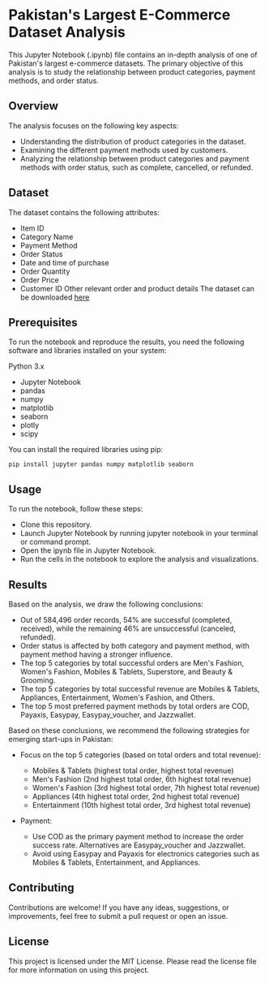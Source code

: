 # Pakistan's Largest E-Commerce Dataset Analysis
This Jupyter Notebook (.ipynb) file contains an in-depth analysis of one of Pakistan's largest e-commerce datasets. The primary objective of this analysis is to study the relationship between product categories, payment methods, and order status.

## Overview
The analysis focuses on the following key aspects:

- Understanding the distribution of product categories in the dataset.
- Examining the different payment methods used by customers.
- Analyzing the relationship between product categories and payment methods with order status, such as complete, cancelled, or refunded.

## Dataset
The dataset contains the following attributes:

- Item ID
- Category Name
- Payment Method
- Order Status
- Date and time of purchase
- Order Quantity
- Order Price
- Customer ID
Other relevant order and product details
The dataset can be downloaded [here](https://www.kaggle.com/datasets/zusmani/pakistans-largest-ecommerce-dataset)

## Prerequisites
To run the notebook and reproduce the results, you need the following software and libraries installed on your system:

Python 3.x
- Jupyter Notebook
- pandas
- numpy
- matplotlib
- seaborn
- plotly
- scipy
 
You can install the required libraries using pip:

`pip install jupyter pandas numpy matplotlib seaborn`

## Usage
To run the notebook, follow these steps:

- Clone this repository.
- Launch Jupyter Notebook by running jupyter notebook in your terminal or command prompt.
- Open the ipynb file in Jupyter Notebook.
- Run the cells in the notebook to explore the analysis and visualizations.

## Results
Based on the analysis, we draw the following conclusions:

- Out of 584,496 order records, 54% are successful (completed, received), while the remaining 46% are unsuccessful (canceled, refunded).
- Order status is affected by both category and payment method, with payment method having a stronger influence.
- The top 5 categories by total successful orders are Men's Fashion, Women's Fashion, Mobiles & Tablets, Superstore, and Beauty & Grooming.
- The top 5 categories by total successful revenue are Mobiles & Tablets, Appliances, Entertainment, Women's Fashion, and Others.
- The top 5 most preferred payment methods by total orders are COD, Payaxis, Easypay, Easypay_voucher, and Jazzwallet.

Based on these conclusions, we recommend the following strategies for emerging start-ups in Pakistan:

- Focus on the top 5 categories (based on total orders and total revenue):
  - Mobiles & Tablets (highest total order, highest total revenue)
  - Men's Fashion (2nd highest total order, 6th highest total revenue)
  - Women's Fashion (3rd highest total order, 7th highest total revenue)
  - Appliances (4th highest total order, 2nd highest total revenue)
  - Entertainment (10th highest total order, 3rd highest total revenue)

- Payment:
  - Use COD as the primary payment method to increase the order success rate. Alternatives are Easypay_voucher and Jazzwallet.
  - Avoid using Easypay and Payaxis for electronics categories such as Mobiles & Tablets, Entertainment, and Appliances.

## Contributing
Contributions are welcome! If you have any ideas, suggestions, or improvements, feel free to submit a pull request or open an issue.

## License
This project is licensed under the MIT License. Please read the license file for more information on using this project.
